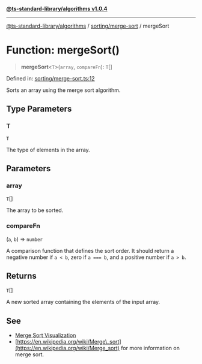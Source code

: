 [**@ts-standard-library/algorithms v1.0.4**](../../../README.md)

***

[@ts-standard-library/algorithms](../../../modules.md) / [sorting/merge-sort](../README.md) / mergeSort

# Function: mergeSort()

> **mergeSort**\<`T`\>(`array`, `compareFn`): `T`[]

Defined in: [sorting/merge-sort.ts:12](https://github.com/gabaudette/ts-stdlib/blob/ea80ba1db09c741e99f8cb19e94e5a29b81b623b/packages/algorithms/src/sorting/merge-sort.ts#L12)

Sorts an array using the merge sort algorithm.

## Type Parameters

### T

`T`

The type of elements in the array.

## Parameters

### array

`T`[]

The array to be sorted.

### compareFn

(`a`, `b`) => `number`

A comparison function that defines the sort order.
It should return a negative number if `a < b`, zero if `a === b`, and a positive number if `a > b`.

## Returns

`T`[]

A new sorted array containing the elements of the input array.

## See

 - [Merge Sort Visualization](https://www.geeksforgeeks.org/merge-sort/)
 - [https://en.wikipedia.org/wiki/Merge\_sort](https://en.wikipedia.org/wiki/Merge_sort) for more information on merge sort.
